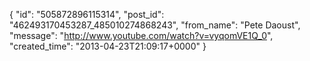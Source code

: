  {
   "id": "505872896115314",
   "post_id": "462493170453287_485010274868243",
   "from_name": "Pete Daoust",
   "message": "http://www.youtube.com/watch?v=vyqomVE1Q_0",
   "created_time": "2013-04-23T21:09:17+0000"
 }
